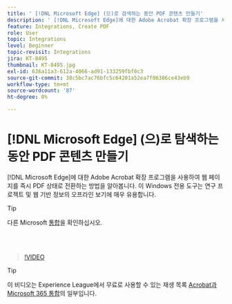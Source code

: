 ```yaml
---
title: ' [!DNL Microsoft Edge] (으)로 검색하는 동안 PDF 콘텐츠 만들기'
description: ' [!DNL Microsoft Edge]에 대한 Adobe Acrobat 확장 프로그램을 사용하여 웹 페이지를 즉시 PDF 상태로 전환하는 방법을 알아봅니다.'
feature: Integrations, Create PDF
role: User
topic: Integrations
level: Beginner
topic-revisit: Integrations
jira: KT-8495
thumbnail: KT-8495.jpg
exl-id: 636a11a3-612a-4066-ad91-133259fbf0c3
source-git-commit: 38c5bc7ac76bfc5c64201a52ea7f06386ce43eb9
workflow-type: tm+mt
source-wordcount: '87'
ht-degree: 0%

---
```


# [!DNL Microsoft Edge] (으)로 탐색하는 동안 PDF 콘텐츠 만들기

[!DNL Microsoft Edge]에 대한 Adobe Acrobat 확장 프로그램을 사용하여 웹 페이지를 즉시 PDF 상태로 전환하는 방법을 알아봅니다. 이 Windows 전용 도구는 연구 프로젝트 및 웹 기반 정보의 오프라인 보기에 매우 유용합니다.

>[!TIP]
>
>다른 Microsoft [통합](../integrate/integrate-overview.md#microsoft)을 확인하십시오.

<br> 

>[!VIDEO](https://video.tv.adobe.com/v/337248?quality=12&learn=on&hidetitle=true)

>[!TIP]
>
>이 비디오는 Experience League에서 무료로 사용할 수 있는 재생 목록 [Acrobat과 Microsoft 365 통합](https://experienceleague.adobe.com/en/playlists/acrobat-integrate-microsoft-365)의 일부입니다.
